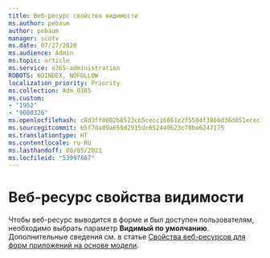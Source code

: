 ```yaml
---
title: Веб-ресурс свойства видимости
ms.author: pebaum
author: pebaum
manager: scotv
ms.date: 07/27/2020
ms.audience: Admin
ms.topic: article
ms.service: o365-administration
ROBOTS: NOINDEX, NOFOLLOW
localization_priority: Priority
ms.collection: Adm_O365
ms.custom:
- "1952"
- "9000326"
ms.openlocfilehash: c8d3ff0002b8523cb5cecc16861e2f5504f3866d36d051ecec1592dba64fd423
ms.sourcegitcommit: b5f7da89a650d2915dc652449623c78be6247175
ms.translationtype: HT
ms.contentlocale: ru-RU
ms.lasthandoff: 08/05/2021
ms.locfileid: "53997867"
---
```

# <a name="webresource-visibility-property"></a>Веб-ресурс свойства видимости

Чтобы веб-ресурс выводится в форме и был доступен пользователям, необходимо выбрать параметр **Видимый по умолчанию**. Дополнительные сведения см. в статье [Свойства веб-ресурсов для форм приложений на основе модели](https://docs.microsoft.com/powerapps/maker/model-driven-apps/web-resource-properties-legacy).